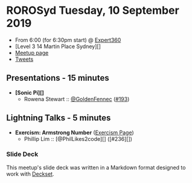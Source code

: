 # ROROSyd Tuesday, 10 September 2019

- From 6:00 (for 6:30pm start) @ [Expert360][]
- [Level 3 14 Martin Place Sydney][]
- [Meetup page][]
- [Tweets][]

## Presentations - 15 minutes

- **[Sonic Pi][]**
  - Rowena Stewart :: [@GoldenFennec][] ([#193][])

## Lightning Talks - 5 minutes

- **Exercism: Armstrong Number** ([Exercism Page][])
  - Phillip Lim :: [@PhilLikes2code][] ([#236][])

### Slide Deck

This meetup's slide deck was written in a Markdown format designed to work with
[Deckset][].

[@GoldenFennec]: https://twitter.com/GoldenFennec
[#193]: https://github.com/rails-oceania/roro/issues/193
[Exercism Page]: https://exercism.io/tracks/ruby/exercises/isogram
[Expert360]: https://expert360.com/
[Level 10 11-31 York St Sydney]: https://goo.gl/maps/fkARJp2MErvFaTQu8
[Meetup page]: https://www.meetup.com/Ruby-On-Rails-Oceania-Sydney/events/lwffcryzlbrb/
[Tweets]: https://twitter.com/search?f=tweets&q=rorosyd%20since%3A2019-08-13%20until%3A2019-08-14&src=typd
[Deckset]: https://www.decksetapp.com/
